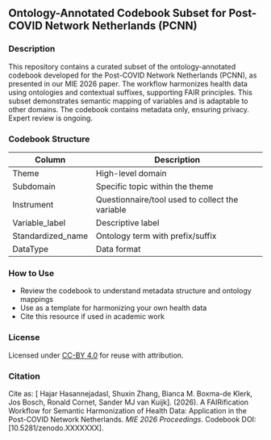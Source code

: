 ## Ontology-Annotated Codebook Subset for Post-COVID Network Netherlands (PCNN)

### Description
This repository contains a curated subset of the ontology-annotated codebook developed for the Post-COVID Network Netherlands (PCNN), as presented in our MIE 2026 paper. The workflow harmonizes health data using ontologies and contextual suffixes, supporting FAIR principles. This subset demonstrates semantic mapping of variables and is adaptable to other domains. The codebook contains metadata only, ensuring privacy. Expert review is ongoing.

### Codebook Structure
| Column              | Description                                                    |
|---------------------|----------------------------------------------------------------|
| Theme               | High-level domain                                              |
| Subdomain           | Specific topic within the theme                                |
| Instrument          | Questionnaire/tool used to collect the variable                |
| Variable_label      | Descriptive label                                              |
| Standardized_name   | Ontology term with prefix/suffix                               |
| DataType            | Data format                                                    |

### How to Use
- Review the codebook to understand metadata structure and ontology mappings
- Use as a template for harmonizing your own health data
- Cite this resource if used in academic work

### License
Licensed under [CC-BY 4.0](https://creativecommons.org/licenses/by/4.0/) for reuse with attribution.

### Citation
Cite as: [ Hajar Hasannejadasl, Shuxin Zhang, Bianca M. Boxma-de Klerk, Jos Bosch, Ronald Cornet, Sander MJ van Kuijk]. (2026). A FAIRification Workflow for Semantic Harmonization of Health Data: Application in the Post-COVID Network Netherlands. *MIE 2026 Proceedings*. Codebook DOI: [10.5281/zenodo.XXXXXXX].

